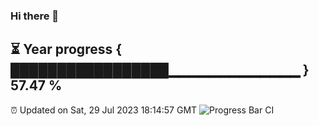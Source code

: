 ### Hi there 👋
⏳ Year progress { █████████████████▁▁▁▁▁▁▁▁▁▁▁▁▁ } 57.47 %
---
⏰ Updated on Sat, 29 Jul 2023 18:14:57 GMT
![Progress Bar CI](https://github.com/liununu/liununu/workflows/Progress%20Bar%20CI/badge.svg)
